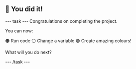 <h2 class="c-project-heading--task">🎉 You did it! </h2>

--- task ---
Congratulations on completing the project.

You can now:

🟠 Run code
⚪️ Change a variable
🟢 Create amazing colours!

What will you do next?

--- /task ---